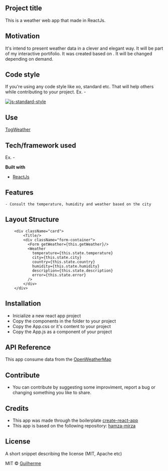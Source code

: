 ## Project title
This is a weather web app that made in ReactJs.

## Motivation
It's intend to present weather data in a clever and elegant way. It will be part of my interactive portifolio.
It was created based on . It will be changed depending on demand.

## Code style
If you're using any code style like xo, standard etc. That will help others while contributing to your project. Ex. -

[![js-standard-style](https://img.shields.io/badge/code%20style-standard-brightgreen.svg?style=flat)](https://github.com/feross/standard)
 
## Use

 [TogWeather](https://guilhermetog.github.io/weather/)

## Tech/framework used
Ex. -

<b>Built with</b>
- [ReactJs](https://reactjs.org/)

## Features
    - Consult the temperature, humidity and weather based on the city

## Layout Structure

        <div className="card">
            <Title/>
            <div className="form-container">
              <Form getWeather={this.getWeather}/>
              <Weather
                temperature={this.state.temperature}
                city={this.state.city}
                country={this.state.country}
                humidity={this.state.humidity}
                description={this.state.description}
                error={this.state.error}
              />
            </div>
        </div>



## Installation

 - Inicialize a new react app project
 - Copy the components in the folder to your project
 - Copy the App.css or it's content to your project
 - Copy the App.js as a component of your project

## API Reference

 This app consume data from the [OpenWeatherMap](https://openweathermap.org/api)


## Contribute

 - You can contribute by suggesting some improviment, report a bug or changing something you like to share.

## Credits
 - This app was made through the boilerplate [create-react-app](https://github.com/facebook/create-react-app)
 - This app is based on the following repository: [hamza-mirza](https://github.com/hamza-mirza/react-weather-app)


## License
A short snippet describing the license (MIT, Apache etc)

MIT © [Guilherme]()